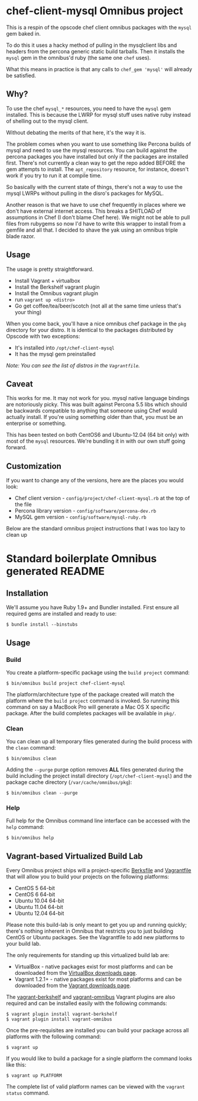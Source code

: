 # chef-client-mysql Omnibus project

This is a respin of the opscode chef client omnibus packages with the `mysql` gem baked in.

To do this it uses a hacky method of pulling in the mysqlclient libs and headers from the percona generic static build tarballs.
Then it installs the `mysql` gem in the omnibus'd ruby (the same one `chef` uses).

What this means in practice is that any calls to `chef_gem 'mysql'` will already be satisfied.

## Why?
To use the chef `mysql_*` resources, you need to have the `mysql` gem installed. This is because the LWRP for mysql stuff uses native ruby instead of shelling out to the mysql client.

Without debating the merits of that here, it's the way it is. 

The problem comes when you want to use something like Percona builds of mysql and need to use the mysql resources. You can build against the percona packages you have installed but only if the packages are installed first. There's not currently a clean way to get the repo added BEFORE the gem attempts to install. The `apt_repository` resource, for instance, doesn't work if you try to run it at compile time. 

So basically with the current state of things, there's not a way to use the mysql LWRPs without pulling in the disro's packages for MySQL.

Another reason is that we have to use chef frequently in places where we don't have external internet access. This breaks a SHITLOAD of assumptions in Chef (I don't blame Chef here). We might not be able to pull files from rubygems so now I'd have to write this wrapper to install from a gemfile and all that. I decided to shave the yak using an omnibus triple blade razor.

## Usage
The usage is pretty straightforward.

- Install Vagrant + virtualbox
- Install the Berkshelf vagrant plugin
- Install the Omnibus vagrant plugin
- run `vagrant up <distro>`
- Go get coffee/tea/beer/scotch (not all at the same time unless that's your thing)

When you come back, you'll have a nice omnibus chef package in the `pkg` directory for your distro. It is identical to the packages distributed by Opscode with two exceptions:

- It's installed into `/opt/chef-client-mysql`
- It has the mysql gem preinstalled

*Note: You can see the list of distros in the `Vagrantfile`.*

## Caveat
This works for me. It may not work for you. mysql native language bindings are notoriously picky. This was built against Percona 5.5 libs which should be backwards compatible to anything that someone using Chef would actually install. If you're using something older than that, you must be an enterprise or something.

This has been tested on both CentOS6 and Ubuntu-12.04 (64 bit only) with most of the `mysql` resources. We're bundling it in with our own stuff going forward.

## Customization
If you want to change any of the versions, here are the places you would look:

- Chef client version - `config/project/chef-client-mysql.rb` at the top of the file
- Percona library version - `config/software/percona-dev.rb`
- MySQL gem version - `config/software/mysql-ruby.rb`

Below are the standard omnibus project instructions that I was too lazy to clean up

# Standard boilerplate Omnibus generated README

## Installation

We'll assume you have Ruby 1.9+ and Bundler installed. First ensure all
required gems are installed and ready to use:

```shell
$ bundle install --binstubs
```

## Usage

### Build

You create a platform-specific package using the `build project` command:

```shell
$ bin/omnibus build project chef-client-mysql
```

The platform/architecture type of the package created will match the platform
where the `build project` command is invoked. So running this command on say a
MacBook Pro will generate a Mac OS X specific package. After the build
completes packages will be available in `pkg/`.

### Clean

You can clean up all temporary files generated during the build process with
the `clean` command:

```shell
$ bin/omnibus clean
```

Adding the `--purge` purge option removes __ALL__ files generated during the
build including the project install directory (`/opt/chef-client-mysql`) and
the package cache directory (`/var/cache/omnibus/pkg`):

```shell
$ bin/omnibus clean --purge
```

### Help

Full help for the Omnibus command line interface can be accessed with the
`help` command:

```shell
$ bin/omnibus help
```

## Vagrant-based Virtualized Build Lab

Every Omnibus project ships will a project-specific
[Berksfile](http://berkshelf.com/) and [Vagrantfile](http://www.vagrantup.com/)
that will allow you to build your projects on the following platforms:

* CentOS 5 64-bit
* CentOS 6 64-bit
* Ubuntu 10.04 64-bit
* Ubuntu 11.04 64-bit
* Ubuntu 12.04 64-bit

Please note this build-lab is only meant to get you up and running quickly;
there's nothing inherent in Omnibus that restricts you to just building CentOS
or Ubuntu packages. See the Vagrantfile to add new platforms to your build lab.

The only requirements for standing up this virtualized build lab are:

* VirtualBox - native packages exist for most platforms and can be downloaded
from the [VirtualBox downloads page](https://www.virtualbox.org/wiki/Downloads).
* Vagrant 1.2.1+ - native packages exist for most platforms and can be downloaded
from the [Vagrant downloads page](http://downloads.vagrantup.com/).

The [vagrant-berkshelf](https://github.com/RiotGames/vagrant-berkshelf) and
[vagrant-omnibus](https://github.com/schisamo/vagrant-omnibus) Vagrant plugins
are also required and can be installed easily with the following commands:

```shell
$ vagrant plugin install vagrant-berkshelf
$ vagrant plugin install vagrant-omnibus
```

Once the pre-requisites are installed you can build your package across all
platforms with the following command:

```shell
$ vagrant up
```

If you would like to build a package for a single platform the command looks like this:

```shell
$ vagrant up PLATFORM
```

The complete list of valid platform names can be viewed with the
`vagrant status` command.
